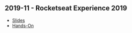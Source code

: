 ## 2019-11 - Rocketseat Experience 2019

* [Slides](2019-11-rocketseat)
* [Hands-On](2019-11-rocketseat/hands-on.html)
